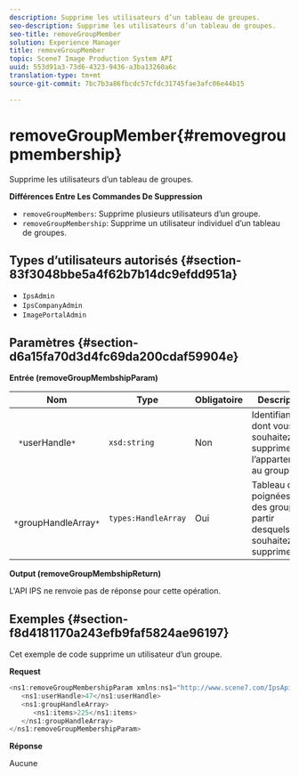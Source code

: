 ```yaml
---
description: Supprime les utilisateurs d’un tableau de groupes.
seo-description: Supprime les utilisateurs d’un tableau de groupes.
seo-title: removeGroupMember
solution: Experience Manager
title: removeGroupMember
topic: Scene7 Image Production System API
uuid: 553d91a3-73d6-4323-9436-a3ba13260a6c
translation-type: tm+mt
source-git-commit: 7bc7b3a86fbcdc57cfdc31745fae3afc06e44b15

---
```



# removeGroupMember{#removegroupmembership}

Supprime les utilisateurs d’un tableau de groupes.

**Différences Entre Les Commandes De Suppression**

* `removeGroupMembers`: Supprime plusieurs utilisateurs d’un groupe.
* `removeGroupMembership`: Supprime un utilisateur individuel d’un tableau de groupes.

## Types d’utilisateurs autorisés {#section-83f3048bbe5a4f62b7b14dc9efdd951a}

* `IpsAdmin`
* `IpsCompanyAdmin`
* `ImagePortalAdmin`

## Paramètres {#section-d6a15fa70d3d4fc69da200cdaf59904e}

**Entrée (removeGroupMembshipParam)**

| Nom | Type | Obligatoire | Description |
|---|---|---|---|
| ` *`userHandle`*` | `xsd:string` | Non | Identifiant du dont vous souhaitez supprimer l’appartenance au groupe. |
| ` *`groupHandleArray`*` | `types:HandleArray` | Oui | Tableau de poignées vers des groupes à partir desquels vous souhaitez supprimer le. |

**Output (removeGroupMembshipReturn)**

L&#39;API IPS ne renvoie pas de réponse pour cette opération.

## Exemples {#section-f8d4181170a243efb9faf5824ae96197}

Cet exemple de code supprime un utilisateur d’un groupe.

**Request**

```java
<ns1:removeGroupMembershipParam xmlns:ns1="http://www.scene7.com/IpsApi/xsd">
   <ns1:userHandle>47</ns1:userHandle>
   <ns1:groupHandleArray>
      <ns1:items>225</ns1:items>
   </ns1:groupHandleArray>
</ns1:removeGroupMembershipParam>
```

**Réponse**

Aucune
